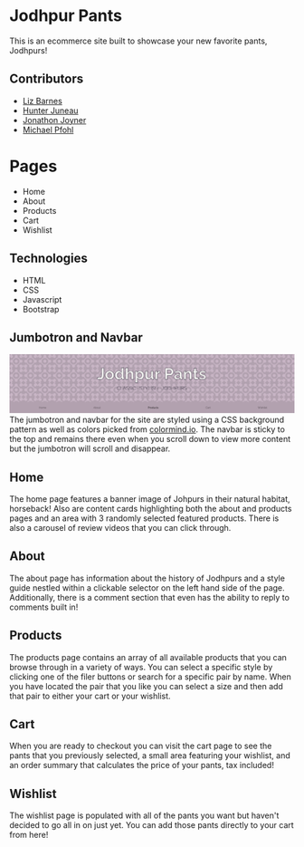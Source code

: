 # Jodhpur Pants
This is an ecommerce site built to showcase your new favorite pants, Jodhpurs!

## Contributors
- [Liz Barnes](https://github.com/liz-barnes)
- [Hunter Juneau](https://github.com/HunterJuneau)
- [Jonathon Joyner](https://github.com/Jonathon22)
- [Michael Pfohl](https://github.com/michaelpfohl)

# Pages
- Home
- About
- Products
- Cart 
- Wishlist

## Technologies 
- HTML
- CSS
- Javascript
- Bootstrap

## Jumbotron and Navbar
![Site Jumbotron](jumbotron.png)
The jumbotron and navbar for the site are styled using a CSS background pattern as well as colors picked from [colormind.io](colormind.io). The navbar is sticky to the top and remains there even when you scroll down to view more content but the jumbotron will scroll and disappear.

## Home
The home page features a banner image of Johpurs in their natural habitat, horseback! Also are content cards highlighting both the about and products pages and an area with 3 randomly selected featured products. There is also a carousel of review videos that you can click through. 

## About
The about page has information about the history of Jodhpurs and a style guide nestled within a clickable selector on the left hand side of the page. Additionally, there is a comment section that even has the ability to reply to comments built in!

## Products
The products page contains an array of all available products that you can browse through in a variety of ways. You can select a specific style by clicking one of the filer buttons or search for a specific pair by name. When you have located the pair that you like you can select a size and then add that pair to either your cart or your wishlist. 

## Cart
When you are ready to checkout you can visit the cart page to see the pants that you previously selected, a small area featuring your wishlist, and an order summary that calculates the price of your pants, tax included!

## Wishlist
The wishlist page is populated with all of the pants you want but haven't decided to go all in on just yet. You can add those pants directly to your cart from here!